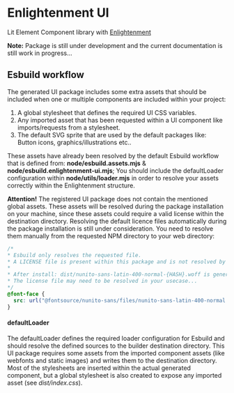 # Enlightenment UI

Lit Element Component library with [Enlightenment](https://github.com/toolbarthomas/enlightenment)

**Note:** Package is still under development and the current documentation is still work in progress...

## Esbuild workflow

The generated UI package includes some extra assets that should be included when one or multiple components are included within your project:
 1. A global stylesheet that defines the required UI CSS variables.
 2. Any imported asset that has been requested within a UI component like imports/requests from a stylesheet.
 3. The default SVG sprite that are used by the default packages like: Button icons, graphics/illustrations etc..

These assets have already been resolved by the default Esbuild workflow that is defined from: **node/esbuild.assets.mjs** & **node/esbuild.enlightenment-ui.mjs**; You should include the defaultLoader configuration within **node/utils/loader.mjs** in order to resolve your assets correctly within the Enlightenment structure.

**Attention!** The registered UI package does not contain the mentioned global assets. These assets will be resolved during the package installation on your machine, since these assets could require a valid license within the destination directory. Resolving the default licence files automatically during the package installation is still under consideration. You need to resolve them manually from the requested NPM directory to your web directory:

```css
/*
* Esbuild only resolves the requested file.
* A LICENSE file is present within this package and is not resolved by Esbuild.
*
* After install: dist/nunito-sans-latin-400-normal-{HASH}.woff is generated.
* The license file may need to be resolved in your usecase...
*/
@font-face {
  src: url("@fontsource/nunito-sans/files/nunito-sans-latin-400-normal.woff")
}

```

#### defaultLoader

The defaultLoader defines the required loader configuration for Esbuild and should resolve the defined sources to the builder destination directory. This UI package requires some assets from the imported component assets (like webfonts and static images) and writes them to the destination directory. Most of the stylesheets are inserted within the actual generated component, but a global stylesheet is also created to expose any imported asset (see *dist/index.css*).